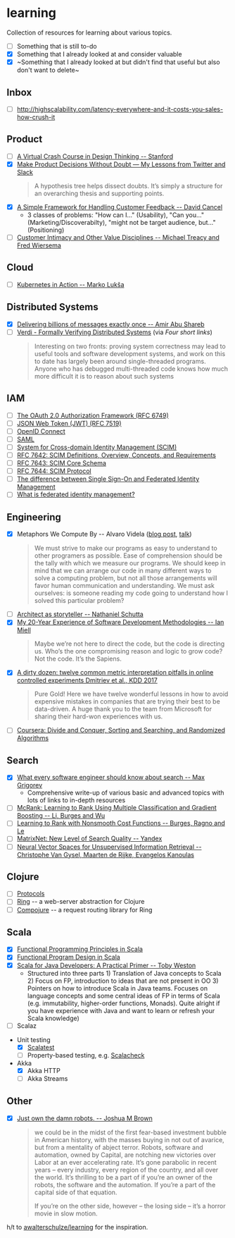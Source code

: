 # learning
Collection of resources for learning about various topics.

* [ ] Something that is still to-do
* [x] Something that I already looked at and consider valuable
* [x] ~Something that I already looked at but didn't find that useful but also don't want to delete~

## Inbox
* [ ] http://highscalability.com/latency-everywhere-and-it-costs-you-sales-how-crush-it

## Product
* [ ] [A Virtual Crash Course in Design Thinking -- Stanford](https://dschool.stanford.edu/resources-collections/a-virtual-crash-course-in-design-thinking)
* [x] [Make Product Decisions Without Doubt — My Lessons from Twitter and Slack](http://firstround.com/review/make-product-decisions-without-doubt-my-lessons-from-twitter-and-slack/)
  > A hypothesis tree helps dissect doubts. It’s simply a structure for an overarching thesis and supporting points.
* [x] [A Simple Framework for Handling Customer Feedback -- David Cancel](https://www.drift.com/blog/customer-feedback-framework/)
  - 3 classes of problems: "How can I..." (Usability), "Can you..." (Marketing/Discoverabilty), "might not be target audience, but..." (Positioning)
* [ ] [Customer Intimacy and Other Value Disciplines -- Michael Treacy and Fred Wiersema](https://hbr.org/1993/01/customer-intimacy-and-other-value-disciplines)

## Cloud
* [ ] [Kubernetes in Action -- Marko Lukša](https://www.safaribooksonline.com/library/view/kubernetes-in-action/9781617293726/)

## Distributed Systems
* [x] [Delivering billions of messages exactly once -- Amir Abu Shareb](https://segment.com/blog/exactly-once-delivery/)
* [ ] [Verdi - Formally Verifying Distributed Systems](http://verdi.uwplse.org/) (via _Four short links_)
  > Interesting on two fronts: proving system correctness may lead to useful 
  > tools and software development systems, and work on this to date has largely 
  > been around single-threaded programs. Anyone who has debugged multi-threaded 
  > code knows how much more difficult it is to reason about such systems

## IAM
* [ ] [The OAuth 2.0 Authorization Framework (RFC 6749)](https://tools.ietf.org/html/rfc6749)
* [ ] [JSON Web Token (JWT) (RFC 7519)](https://tools.ietf.org/html/rfc7519)
* [ ] [OpenID Connect](https://openid.net/developers/specs/)
* [ ] [SAML](http://saml.xml.org/saml-specifications)
* [ ] [System for Cross-domain Identity Management (SCIM)](http://www.simplecloud.info/)
* [ ] [RFC 7642: SCIM Definitions, Overview, Concepts, and Requirements](https://tools.ietf.org/html/rfc7642)
* [ ] [RFC 7643: SCIM Core Schema](https://tools.ietf.org/html/rfc7643)
* [ ] [RFC 7644: SCIM Protocol](https://tools.ietf.org/html/rfc7644)
* [ ] [The difference between Single Sign-On and Federated Identity Management](https://blog.centrify.com/federated-identity-management-vs-sso/)
* [ ] [What is federated identity management?](https://wso2.com/articles/2018/06/what-is-federated-identity-management)

## Engineering
* [x] Metaphors We Compute By -- Alvaro Videla ([blog post](http://alvaro-videla.com/2017/01/metaphors-we-code-by.html), [talk](https://www.youtube.com/watch?v=okUmXP1vAic))
  > We must strive to make our programs as easy to understand to other programers 
  > as possible. Ease of comprehension should be the tally with which we measure 
  > our programs. We should keep in mind that we can arrange our code in many 
  > different ways to solve a computing problem, but not all those arrangements 
  > will favor human communication and understanding. We must ask ourselves: is 
  > someone reading my code going to understand how I solved this particular 
  > problem?
* [ ] [Architect as storyteller -- Nathaniel Schutta](https://www.oreilly.com/ideas/architect-as-storyteller)
* [x] [My 20-Year Experience of Software Development Methodologies -- Ian Miell](https://zwischenzugs.com/2017/10/15/my-20-year-experience-of-software-development-methodologies/)
  > Maybe we’re not here to direct the code, but the code is directing us. Who’s the one compromising reason and logic to grow code? Not the code. It’s the Sapiens.
* [x] [A dirty dozen: twelve common metric interpretation pitfalls in online controlled experiments Dmitriev et al., KDD 2017](https://blog.acolyer.org/2017/09/25/a-dirty-dozen-twelve-common-metric-interpretation-pitfalls-in-online-controlled-experiments/)
  > Pure Gold! Here we have twelve wonderful lessons in how to avoid expensive mistakes in companies that are trying their best to be data-driven. A huge thank you to the team from Microsoft for sharing their hard-won experiences with us.
* [ ] [Coursera: Divide and Conquer, Sorting and Searching, and Randomized Algorithms](https://www.coursera.org/learn/algorithms-divide-conquer)

## Search
* [x] [What every software engineer should know about search -- Max Grigorev](https://medium.com/startup-grind/what-every-software-engineer-should-know-about-search-27d1df99f80d)
  - Comprehensive write-up of various basic and advanced topics with lots of links to in-depth resources
* [ ] [McRank: Learning to Rank Using Multiple Classification and Gradient Boosting -- Li, Burges and Wu](https://papers.nips.cc/paper/3270-mcrank-learning-to-rank-using-multiple-classification-and-gradient-boosting.pdf)
* [ ] [Learning to Rank with Nonsmooth Cost Functions -- Burges, Ragno and Le](https://www.microsoft.com/en-us/research/wp-content/uploads/2016/02/lambdarank.pdf)
* [ ] [MatrixNet: New Level of Search Quality -- Yandex](https://yandex.com/company/technologies/matrixnet/)
* [ ] [Neural Vector Spaces for Unsupervised Information Retrieval -- Christophe Van Gysel, Maarten de Rijke, Evangelos Kanoulas](https://arxiv.org/abs/1708.02702)

## Clojure
* [ ] [Protocols](https://clojure.org/reference/protocols)
* [ ] [Ring](https://github.com/ring-clojure/ring) -- a web-server abstraction for Clojure
* [ ] [Compojure](https://github.com/weavejester/compojure) -- a request routing library for Ring

## Scala
* [x] [Functional Programming Principles in Scala](https://www.coursera.org/learn/progfun1)
* [x] [Functional Program Design in Scala](https://www.coursera.org/learn/progfun2)
* [x] [Scala for Java Developers: A Practical Primer -- Toby Weston](https://www.safaribooksonline.com/library/view/scala-for-java/9781484231081/) 
  - Structured into three parts 1) Translation of Java concepts to Scala 2) Focus on FP, introduction to ideas that are not present in OO 3) Pointers on how to introduce Scala in Java teams. Focuses on language concepts and some central ideas of FP in terms of Scala (e.g. immutability, higher-order functions, Monads). Quite alright if you have experience with Java and want to learn or refresh your Scala knowledge)
* [ ] Scalaz
* Unit testing
  * [x] [Scalatest](http://www.scalatest.org/)
  * [ ] Property-based testing, e.g. [Scalacheck](http://www.scalacheck.org/)
* Akka
  * [x] Akka HTTP
  * [ ] Akka Streams

## Other
* [x] [Just own the damn robots. -- Joshua M Brown](http://thereformedbroker.com/2017/10/16/just-own-the-damn-robots/)
  > we could be in the midst of the first fear-based investment bubble in American history, with the masses buying in not out of avarice, but from a mentality of abject terror. Robots, software and automation, owned by Capital, are notching new victories over Labor at an ever accelerating rate. It’s gone parabolic in recent years – every industry, every region of the country, and all over the world. It’s thrilling to be a part of if you’re an owner of the robots, the software and the automation. If you’re a part of the capital side of that equation.
  >
  > If you’re on the other side, however – the losing side – it’s a horror movie in slow motion.

h/t to [awalterschulze/learning](//github.com/awalterschulze/learning) for the inspiration.
